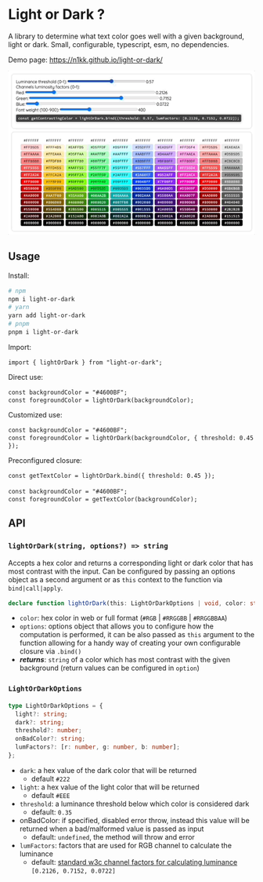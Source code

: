 # Light or Dark ?

A library to determine what text color goes well with a given background, light or dark. Small, configurable, typescript, esm, no dependencies.

Demo page: https://n1kk.github.io/light-or-dark/

![demo](demo/demo.gif)

## Usage

Install:

```bash
# npm
npm i light-or-dark
# yarn
yarn add light-or-dark
# pnpm
pnpm i light-or-dark
```

Import:

```tsx
import { lightOrDark } from "light-or-dark";
```

Direct use:

```tsx
const backgroundColor = "#4600BF";
const foregroundColor = lightOrDark(backgroundColor);
```

Customized use:

```tsx
const backgroundColor = "#4600BF";
const foregroundColor = lightOrDark(backgroundColor, { threshold: 0.45 });
```

Preconfigured closure:

```tsx
const getTextColor = lightOrDark.bind({ threshold: 0.45 });

const backgroundColor = "#4600BF";
const foregroundColor = getTextColor(backgroundColor);
```

## API

### `lightOrDark(string, options?) => string`

Accepts a hex color and returns a corresponding light or dark color that has most contrast with the input. Can be configured by passing an options object as a second argument or as `this` context to the function via `bind|call|apply`.

```ts
declare function lightOrDark(this: LightOrDarkOptions | void, color: string, options?: LightOrDarkOptions): string;
```

- `color`: hex color in web or full format (`#RGB` | `#RRGGBB` | `#RRGGBBAA`)
- `options`: options object that allows you to configure how the computation is performed, it can be also passed as `this` argument to the function allowing for a handy way of creating your own configurable closure via `.bind()`
- _**returns**_: `string` of a color which has most contrast with the given background (return values can be configured in `option`)

### `LightOrDarkOptions`

```ts
type LightOrDarkOptions = {
  light?: string;
  dark?: string;
  threshold?: number;
  onBadColor?: string;
  lumFactors?: [r: number, g: number, b: number];
};
```

- `dark`: a hex value of the dark color that will be returned
  - default `#222`
- `light`: a hex value of the light color that will be returned
  - default `#EEE`
- `threshold`: a luminance threshold below which color is considered dark
  - default: `0.35`
- onBadColor: if specified, disabled error throw, instead this value will be returned when a bad/malformed value is passed as input
  - default: `undefined`, the method will throw and error
- `lumFactors`: factors that are used for RGB channel to calculate the luminance
  - default: [standard w3c channel factors for calculating luminance](https://www.w3.org/TR/WCAG20/#relativeluminancedef) `[0.2126, 0.7152, 0.0722]`
